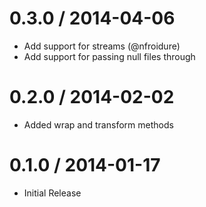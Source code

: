 
0.3.0 / 2014-04-06 
==================

 * Add support for streams (@nfroidure)
 * Add support for passing null files through

0.2.0 / 2014-02-02 
==================

 * Added wrap and transform methods

0.1.0 / 2014-01-17 
==================

 * Initial Release
